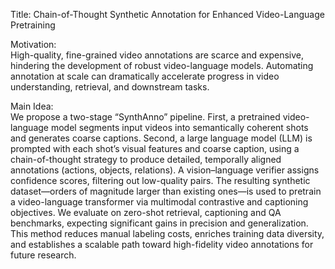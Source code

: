 Title: Chain-of-Thought Synthetic Annotation for Enhanced Video-Language Pretraining

Motivation:  
High-quality, fine-grained video annotations are scarce and expensive, hindering the development of robust video-language models. Automating annotation at scale can dramatically accelerate progress in video understanding, retrieval, and downstream tasks.

Main Idea:  
We propose a two-stage “SynthAnno” pipeline. First, a pretrained video-language model segments input videos into semantically coherent shots and generates coarse captions. Second, a large language model (LLM) is prompted with each shot’s visual features and coarse caption, using a chain-of-thought strategy to produce detailed, temporally aligned annotations (actions, objects, relations). A vision–language verifier assigns confidence scores, filtering out low-quality pairs. The resulting synthetic dataset—orders of magnitude larger than existing ones—is used to pretrain a video-language transformer via multimodal contrastive and captioning objectives. We evaluate on zero-shot retrieval, captioning and QA benchmarks, expecting significant gains in precision and generalization. This method reduces manual labeling costs, enriches training data diversity, and establishes a scalable path toward high-fidelity video annotations for future research.